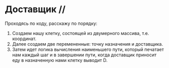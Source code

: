 # Доставщик //

Проходясь по коду, расскажу по порядку:
  1. Создаем нашу клетку, состоящей из двумерного массива, т.е. координат.
  2. Далее создаем две перемененные: точку назначения и доставщика.
  3. Затем идет логика вычисления наименьшего пути, который печатает нам каждый шаг
и в завершении пути, когда доставщик приносит еду в назначенную нами клетку выводит D.

